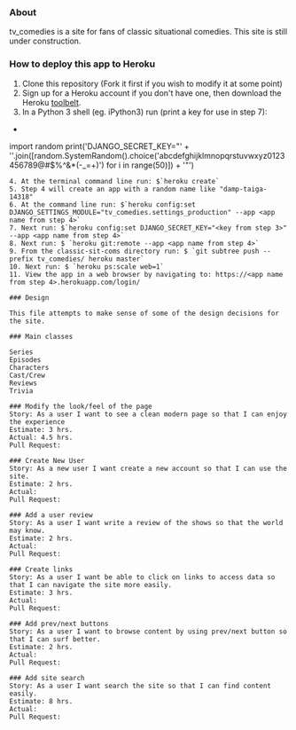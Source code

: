 ### About

tv_comedies is a site for fans of classic situational comedies. This site is still under construction.

### How to deploy this app to Heroku
1. Clone this repository (Fork it first if you wish to modify it at some point)
2. Sign up for a Heroku account if you don't have one, then download the Heroku [toolbelt](https://toolbelt.heroku.com/).
3. In a Python 3 shell (eg. iPython3) run (print a key for use in step 7):
  * ```python
  import random
  print('DJANGO_SECRET_KEY="' + ''.join([random.SystemRandom().choice('abcdefghijklmnopqrstuvwxyz0123456789@#$%^&*(-_=+)') for i in range(50)]) + '"')
  ```
4. At the terminal command line run: $`heroku create`
5. Step 4 will create an app with a random name like "damp-taiga-14318"
6. At the command line run: $`heroku config:set DJANGO_SETTINGS_MODULE="tv_comedies.settings_production" --app <app name from step 4>`
7. Next run: $`heroku config:set DJANGO_SECRET_KEY="<key from step 3>" --app <app name from step 4>`
8. Next run: $ `heroku git:remote --app <app name from step 4>`
9. From the classic-sit-coms directory run: $ `git subtree push --prefix tv_comedies/ heroku master`
10. Next run: $ `heroku ps:scale web=1`
11. View the app in a web browser by navigating to: https://<app name from step 4>.herokuapp.com/login/

### Design

This file attempts to make sense of some of the design decisions for the site.

### Main classes

Series
Episodes
Characters
Cast/Crew
Reviews
Trivia

### Modify the look/feel of the page
Story: As a user I want to see a clean modern page so that I can enjoy the experience
Estimate: 3 hrs.
Actual: 4.5 hrs.
Pull Request:

### Create New User
Story: As a new user I want create a new account so that I can use the site.
Estimate: 2 hrs.
Actual:
Pull Request:

### Add a user review
Story: As a user I want write a review of the shows so that the world may know.
Estimate: 2 hrs.
Actual:
Pull Request:

### Create links
Story: As a user I want be able to click on links to access data so that I can navigate the site more easily.
Estimate: 3 hrs.
Actual:
Pull Request:

### Add prev/next buttons
Story: As a user I want to browse content by using prev/next button so that I can surf better.
Estimate: 2 hrs.
Actual:
Pull Request:

### Add site search
Story: As a user I want search the site so that I can find content easily.
Estimate: 8 hrs.
Actual:
Pull Request:
